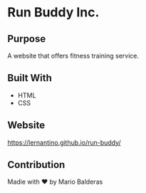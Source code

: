 # Run Buddy Inc.

## Purpose
A website that offers fitness training service.

## Built With
* HTML
* CSS

## Website
https://lernantino.github.io/run-buddy/

## Contribution
Madie with ❤️ by Mario Balderas
